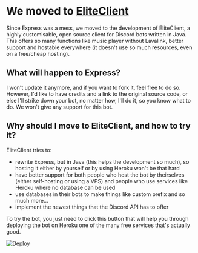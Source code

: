 # We moved to [EliteClient](https://github.com/ApexieDevelopment/EliteClient)
Since Express was a mess, we moved to the development of EliteClient, a highly customisable, open source client for Discord bots written in Java. This offers so many functions like music player without Lavalink, better support and hostable everywhere (it doesn't use so much resources, even on a free/cheap hosting).

## What will happen to Express?
I won't update it anymore, and if you want to fork it, feel free to do so. However, I'd like to have credits and a link to the original source code, or else I'll strike down your bot, no matter how, I'll do it, so you know what to do.
We won't give any support for this bot.

## Why should I move to EliteClient, and how to try it?
EliteClient tries to:
- rewrite Express, but in Java (this helps the development so much), so hosting it either by yourself or by using Heroku won't be that hard
- have better support for both people who host the bot by theirselves (either self-hosting or using a VPS) and people who use services like Heroku where no database can be used
- use databases in their bots to make things like custom prefix and so much more...
- implement the newest things that the Discord API has to offer

To try the bot, you just need to click this button that will help you through deploying the bot on Heroku one of the many free services that's actually good.

[![Deploy](https://www.herokucdn.com/deploy/button.svg)](https://heroku.com/deploy?template=https://github.com/ApexieDevelopment/EliteClient)
